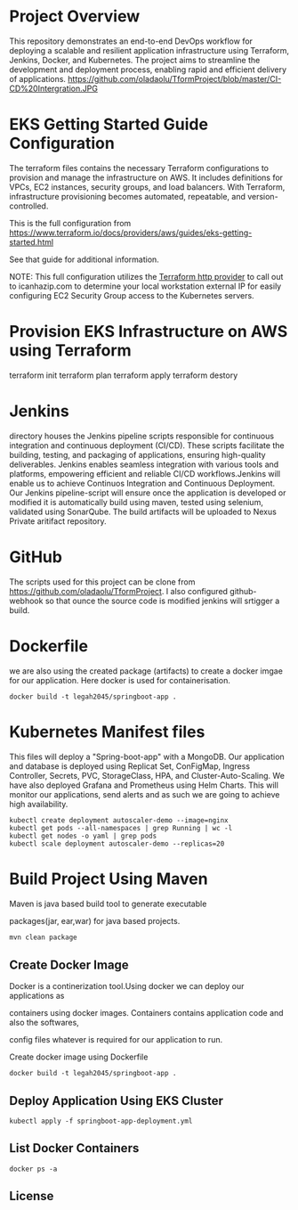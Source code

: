 # Project Overview
This repository demonstrates an end-to-end DevOps workflow for deploying a scalable and resilient application infrastructure using Terraform, Jenkins, Docker, and Kubernetes. The project aims to streamline the development and deployment process, enabling rapid and efficient delivery of applications.
https://github.com/oladaolu/TformProject/blob/master/CI-CD%20Intergration.JPG
# EKS Getting Started Guide Configuration

The terraform files contains the necessary Terraform configurations to provision and manage the infrastructure on AWS. It includes definitions for VPCs, EC2 instances, security groups, and load balancers. With Terraform, infrastructure provisioning becomes automated, repeatable, and version-controlled.

This is the full configuration from https://www.terraform.io/docs/providers/aws/guides/eks-getting-started.html

See that guide for additional information.

NOTE: This full configuration utilizes the [Terraform http provider](https://www.terraform.io/docs/providers/http/index.html) to call out to icanhazip.com to determine your local workstation external IP for easily configuring EC2 Security Group access to the Kubernetes servers. 

# Provision EKS Infrastructure on AWS using Terraform
terraform init
terraform plan
terraform apply
terraform destory

# Jenkins
directory houses the Jenkins pipeline scripts responsible for continuous integration and continuous deployment (CI/CD). These scripts facilitate the building, testing, and packaging of applications, ensuring high-quality deliverables. Jenkins enables seamless integration with various tools and platforms, empowering efficient and reliable CI/CD workflows.Jenkins will enable us to achieve Continuos Integration and Continuous Deployment. Our Jenkins pipeline-script  will ensure once the application is developed or modified it is automatically build using maven, tested using selenium, validated using SonarQube. The build artifacts will be uploaded to Nexus Private aritifact repository. 

# GitHub
The scripts used for this project can be clone from https://github.com/oladaolu/TformProject.
I also configured github-webhook so that ounce the source code is modified jenkins will srtigger a build.  
# Dockerfile
we are also using the created package (artifacts) to create a docker imgae for our application. Here docker is used for containerisation.  
```docker
docker build -t legah2045/springboot-app .
```
# Kubernetes Manifest files
This files will deploy a "Spring-boot-app" with a MongoDB. Our application and database is deployed using Replicat Set, ConFigMap, Ingress Controller, Secrets, PVC, StorageClass, HPA, and Cluster-Auto-Scaling.
We have also deployed Grafana and Prometheus using Helm Charts. This will monitor our applications, send alerts and as such we are going to achieve high availability.
```t
kubectl create deployment autoscaler-demo --image=nginx
kubectl get pods --all-namespaces | grep Running | wc -l
kubectl get nodes -o yaml | grep pods
kubectl scale deployment autoscaler-demo --replicas=20
```

# Build Project Using Maven

Maven is java based build tool to generate executable 

packages(jar, ear,war) for java based projects.

```bash
mvn clean package
```

## Create Docker Image
Docker is a continerization tool.Using docker we can deploy our applications as 

containers using docker images. Containers contains application code and also the softwares,

config files whatever is required for our application to run.

Create docker image using Dockerfile


```docker
docker build -t legah2045/springboot-app .
```

## Deploy Application Using EKS Cluster 

```kubectl apply 
kubectl apply -f springboot-app-deployment.yml
```

## List Docker Containers
```docker
docker ps -a
```

## License

